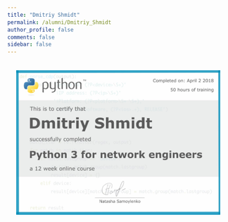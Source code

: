 ```yaml
---
title: "Dmitriy Shmidt"
permalink: /alumni/Dmitriy_Shmidt
author_profile: false
comments: false
sidebar: false
---
```


<div style="padding: 20px;">
  <img src="https://raw.githubusercontent.com/pyneng/pyneng.github.io/master/alumni/Dmitriy_Shmidt.png" alt="Python for network engineers">
</div>

